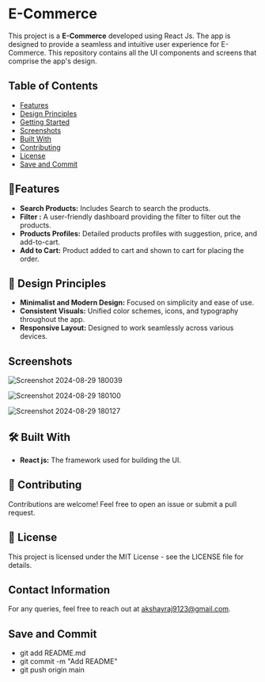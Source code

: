 
# E-Commerce 

This project is a **E-Commerce** developed using React Js. The app is designed to provide a seamless and intuitive user experience for E-Commerce. This repository contains all the UI components and screens that comprise the app's design.


## Table of Contents
- [Features](#features)
- [Design Principles](#DesignPrinciples)
- [Getting Started](#GettingStarted)
- [Screenshots](#screenshots)
- [Built With](#BuiltWith)
- [Contributing](#Contributing)
- [License](#license)
- [Save and Commit](#SaveandCommit)

## 📱Features

- **Search Products:** Includes Search to search the products.
- **Filter :** A user-friendly dashboard providing the filter to filter out the products.
- **Products Profiles:** Detailed products profiles with suggestion, price, and add-to-cart.
- **Add to Cart:** Product added to cart and shown to cart for placing the order.


## 🎨 Design Principles
- **Minimalist and Modern Design:** Focused on simplicity and ease of use.
- **Consistent Visuals:** Unified color schemes, icons, and typography throughout the app.
- **Responsive Layout:** Designed to work seamlessly across various devices.




    
## Screenshots

![Screenshot 2024-08-29 180039](https://github.com/user-attachments/assets/5aee3258-e297-4cca-b0eb-100fbb2c64ab)

![Screenshot 2024-08-29 180100](https://github.com/user-attachments/assets/a3007aae-db7a-4fef-b6e8-fba20fa428d8)

![Screenshot 2024-08-29 180127](https://github.com/user-attachments/assets/4ebc2d3a-6817-48c7-9bf0-9ee79cddb5e4)



## 🛠️ Built With

- **React js:** The framework used for building the UI.


## 🤝 Contributing

Contributions are welcome! Feel free to open an issue or submit a pull request.


## 📄 License

This project is licensed under the MIT License - see the LICENSE file for details.


## Contact Information

For any queries, feel free to reach out at akshayraj9123@gmail.com.

## Save and Commit

- git add README.md
- git commit -m "Add README"
- git push origin main
